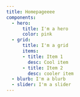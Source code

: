 ```yaml
---
title: Homepageeee
components:
  - hero:
      title: I'm a hero
      color: pink
  - grid:
      title: I'm a grid
      items:
      - title: Item 1
        desc: Cool item
      - title: Item 2
        desc: cooler item
  - blurb: I'm a blurb
  - slider: I'm a slider
---
```

